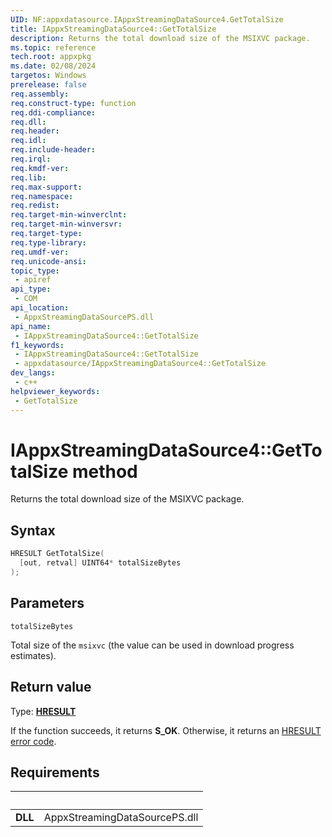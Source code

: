 ```yaml
---
UID: NF:appxdatasource.IAppxStreamingDataSource4.GetTotalSize
title: IAppxStreamingDataSource4::GetTotalSize
description: Returns the total download size of the MSIXVC package.
ms.topic: reference
tech.root: appxpkg
ms.date: 02/08/2024
targetos: Windows
prerelease: false
req.assembly: 
req.construct-type: function
req.ddi-compliance: 
req.dll: 
req.header: 
req.idl: 
req.include-header: 
req.irql: 
req.kmdf-ver: 
req.lib: 
req.max-support: 
req.namespace: 
req.redist: 
req.target-min-winverclnt: 
req.target-min-winversvr: 
req.target-type: 
req.type-library: 
req.umdf-ver: 
req.unicode-ansi: 
topic_type:
 - apiref
api_type:
 - COM
api_location:
 - AppxStreamingDataSourcePS.dll
api_name:
 - IAppxStreamingDataSource4::GetTotalSize
f1_keywords:
 - IAppxStreamingDataSource4::GetTotalSize
 - appxdatasource/IAppxStreamingDataSource4::GetTotalSize
dev_langs:
 - c++
helpviewer_keywords:
 - GetTotalSize
---
```


# IAppxStreamingDataSource4::GetTotalSize method

Returns the total download size of the MSIXVC package.

## Syntax

```cpp
HRESULT GetTotalSize(
  [out, retval] UINT64* totalSizeBytes
);
```

## Parameters

`totalSizeBytes`

Total size of the `msixvc` (the value can be used in download progress estimates).

## Return value

Type: **[HRESULT](/windows/win32/com/structure-of-com-error-codes)**

If the function succeeds, it returns **S_OK**. Otherwise, it returns an [HRESULT](/windows/win32/com/structure-of-com-error-codes) [error code](/windows/desktop/com/com-error-codes-10).

## Requirements

| &nbsp; | &nbsp; |
| ---- |:---- |
| **DLL** | AppxStreamingDataSourcePS.dll |
